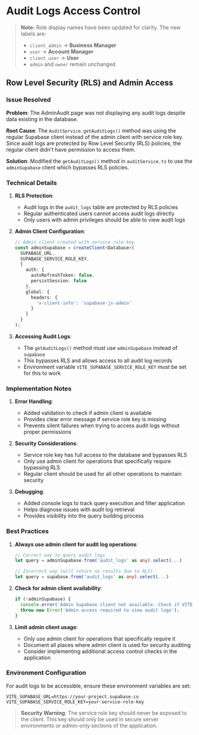 # Audit Logs Access Control

> **Note:** Role display names have been updated for clarity. The new labels are:
> - `client_admin` → **Business Manager**
> - `user` → **Account Manager**
> - `client_user` → **User**
> - `admin` and `owner` remain unchanged


## Row Level Security (RLS) and Admin Access

### Issue Resolved

**Problem**: The AdminAudit page was not displaying any audit logs despite data existing in the database.

**Root Cause**: The `AuditService.getAuditLogs()` method was using the regular Supabase client instead of the admin client with service role key. Since audit logs are protected by Row Level Security (RLS) policies, the regular client didn't have permission to access them.

**Solution**: Modified the `getAuditLogs()` method in `auditService.ts` to use the `adminSupabase` client which bypasses RLS policies.

### Technical Details

1. **RLS Protection**: 
   - Audit logs in the `audit_logs` table are protected by RLS policies
   - Regular authenticated users cannot access audit logs directly
   - Only users with admin privileges should be able to view audit logs

2. **Admin Client Configuration**:
   ```typescript
   // Admin client created with service role key
   const adminSupabase = createClient<Database>(
     SUPABASE_URL,
     SUPABASE_SERVICE_ROLE_KEY,
     {
       auth: {
         autoRefreshToken: false,
         persistSession: false
       },
       global: {
         headers: {
           'x-client-info': 'supabase-js-admin'
         }
       }
     }
   );
   ```

3. **Accessing Audit Logs**:
   - The `getAuditLogs()` method must use `adminSupabase` instead of `supabase`
   - This bypasses RLS and allows access to all audit log records
   - Environment variable `VITE_SUPABASE_SERVICE_ROLE_KEY` must be set for this to work

### Implementation Notes

1. **Error Handling**:
   - Added validation to check if admin client is available
   - Provides clear error message if service role key is missing
   - Prevents silent failures when trying to access audit logs without proper permissions

2. **Security Considerations**:
   - Service role key has full access to the database and bypasses RLS
   - Only use admin client for operations that specifically require bypassing RLS
   - Regular client should be used for all other operations to maintain security

3. **Debugging**:
   - Added console logs to track query execution and filter application
   - Helps diagnose issues with audit log retrieval
   - Provides visibility into the query building process

### Best Practices

1. **Always use admin client for audit log operations**:
   ```typescript
   // Correct way to query audit logs
   let query = adminSupabase.from('audit_logs' as any).select(...)
   
   // Incorrect way (will return no results due to RLS)
   let query = supabase.from('audit_logs' as any).select(...)
   ```

2. **Check for admin client availability**:
   ```typescript
   if (!adminSupabase) {
     console.error('Admin Supabase client not available. Check if VITE_SUPABASE_SERVICE_ROLE_KEY is set.');
     throw new Error('Admin access required to view audit logs');
   }
   ```

3. **Limit admin client usage**:
   - Only use admin client for operations that specifically require it
   - Document all places where admin client is used for security auditing
   - Consider implementing additional access control checks in the application

### Environment Configuration

For audit logs to be accessible, ensure these environment variables are set:

```
VITE_SUPABASE_URL=https://your-project.supabase.co
VITE_SUPABASE_SERVICE_ROLE_KEY=your-service-role-key
```

> **Security Warning**: The service role key should never be exposed to the client. This key should only be used in secure server environments or admin-only sections of the application.
